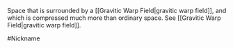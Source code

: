 Space that is surrounded by a <span class="miscellaneous">[[Gravitic Warp Field|gravitic warp field]]</span>, and which is 
compressed much more than ordinary space.  See <span class="miscellaneous">[[Gravitic Warp Field|gravitic warp field]]</span>.

#Nickname